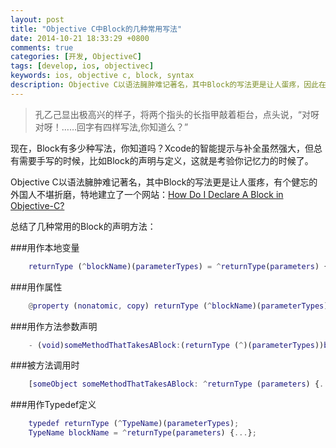 ```yaml
---
layout: post
title: "Objective C中Block的几种常用写法"
date: 2014-10-21 18:33:29 +0800
comments: true
categories: [开发, ObjectiveC]
tags: [develop, ios, objectivec]
keywords: ios, objective c, block, syntax
description: Objective C以语法臃肿难记著名，其中Block的写法更是让人蛋疼，因此在这里留着Block的几种常用写法，以供大家备忘查阅。
---
```


> 孔乙己显出极高兴的样子，将两个指头的长指甲敲着柜台，点头说，“对呀对呀！……回字有四样写法,你知道么？”

现在，Block有多少种写法，你知道吗？Xcode的智能提示与补全虽然强大，但总有需要手写的时候，比如Block的声明与定义，这就是考验你记忆力的时候了。

<!--more-->

Objective C以语法臃肿难记著名，其中Block的写法更是让人蛋疼，有个健忘的外国人不堪折磨，特地建立了一个网站：[How Do I Declare A Block in Objective-C?](http://fuckingblocksyntax.com/)

总结了几种常用的Block的声明方法：

###用作本地变量

``` m
    returnType (^blockName)(parameterTypes) = ^returnType(parameters) {...};
```

###用作属性

``` m
    @property (nonatomic, copy) returnType (^blockName)(parameterTypes);
```

###用作方法参数声明

``` m
    - (void)someMethodThatTakesABlock:(returnType (^)(parameterTypes))blockName;
```

###被方法调用时

``` m
    [someObject someMethodThatTakesABlock: ^returnType (parameters) {...}];
```

###用作Typedef定义

``` m
    typedef returnType (^TypeName)(parameterTypes);
    TypeName blockName = ^returnType(parameters) {...};
```

